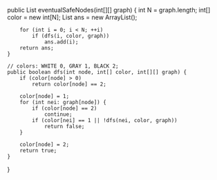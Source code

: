   public List<Integer> eventualSafeNodes(int[][] graph) {
        int N = graph.length;
        int[] color = new int[N];
        List<Integer> ans = new ArrayList();

        for (int i = 0; i < N; ++i)
            if (dfs(i, color, graph))
                ans.add(i);
        return ans;
    }

    // colors: WHITE 0, GRAY 1, BLACK 2;
    public boolean dfs(int node, int[] color, int[][] graph) {
        if (color[node] > 0)
            return color[node] == 2;

        color[node] = 1;
        for (int nei: graph[node]) {
            if (color[node] == 2)
                continue;
            if (color[nei] == 1 || !dfs(nei, color, graph))
                return false;
        }

        color[node] = 2;
        return true;
    }
}
